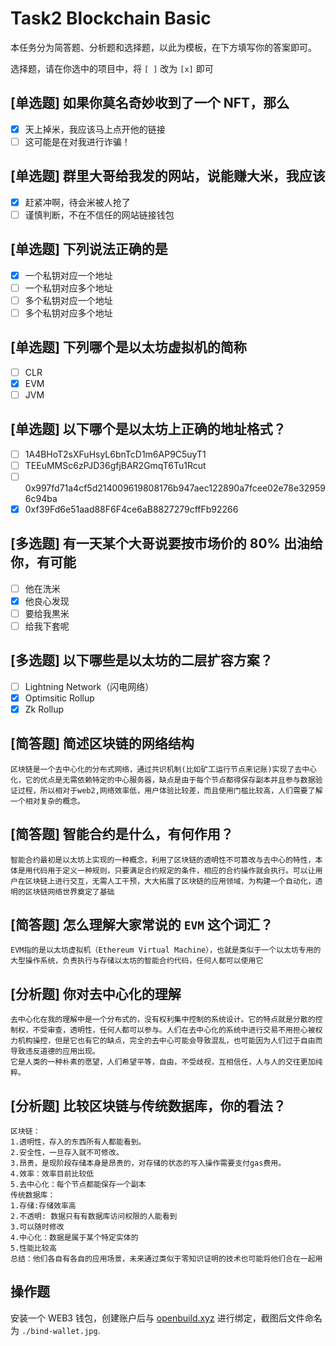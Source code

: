 # Task2 Blockchain Basic

本任务分为简答题、分析题和选择题，以此为模板，在下方填写你的答案即可。

选择题，请在你选中的项目中，将 `[ ]` 改为 `[x]` 即可

## [单选题] 如果你莫名奇妙收到了一个 NFT，那么

- [x] 天上掉米，我应该马上点开他的链接
- [ ] 这可能是在对我进行诈骗！

## [单选题] 群里大哥给我发的网站，说能赚大米，我应该

- [x] 赶紧冲啊，待会米被人抢了
- [ ] 谨慎判断，不在不信任的网站链接钱包

## [单选题] 下列说法正确的是

- [x] 一个私钥对应一个地址
- [ ] 一个私钥对应多个地址
- [ ] 多个私钥对应一个地址
- [ ] 多个私钥对应多个地址

## [单选题] 下列哪个是以太坊虚拟机的简称

- [ ] CLR
- [x] EVM
- [ ] JVM

## [单选题] 以下哪个是以太坊上正确的地址格式？

- [ ] 1A4BHoT2sXFuHsyL6bnTcD1m6AP9C5uyT1
- [ ] TEEuMMSc6zPJD36gfjBAR2GmqT6Tu1Rcut
- [ ] 0x997fd71a4cf5d214009619808176b947aec122890a7fcee02e78e329596c94ba
- [x] 0xf39Fd6e51aad88F6F4ce6aB8827279cffFb92266

## [多选题] 有一天某个大哥说要按市场价的 80% 出油给你，有可能

- [ ] 他在洗米
- [x] 他良心发现
- [ ] 要给我黒米
- [ ] 给我下套呢

## [多选题] 以下哪些是以太坊的二层扩容方案？

- [ ] Lightning Network（闪电网络）
- [x] Optimsitic Rollup
- [x] Zk Rollup

## [简答题] 简述区块链的网络结构

```
区块链是一个去中心化的分布式网络，通过共识机制(比如矿工运行节点来记账)实现了去中心化，它的优点是无需依赖特定的中心服务器，缺点是由于每个节点都得保存副本并且参与数据验证过程，所以相对于web2,网络效率低，用户体验比较差，而且使用门槛比较高，人们需要了解一个相对复杂的概念。
```

## [简答题] 智能合约是什么，有何作用？

```
智能合约最初是以太坊上实现的一种概念，利用了区块链的透明性不可篡改与去中心的特性，本体是用代码用于定义一种规则，只要满足合约规定的条件，相应的合约操作就会执行。可以让用户在区块链上进行交互，无需人工干预，大大拓展了区块链的应用领域，为构建一个自动化，透明的区块链网络世界奠定了基础
```

## [简答题] 怎么理解大家常说的 `EVM` 这个词汇？

```
EVM指的是以太坊虚拟机（Ethereum Virtual Machine），也就是类似于一个以太坊专用的大型操作系统，负责执行与存储以太坊的智能合约代码，任何人都可以使用它
```

## [分析题] 你对去中心化的理解

```
去中心化在我的理解中是一个分布式的，没有权利集中控制的系统设计。它的特点就是分散的控制权，不受审查，透明性，任何人都可以参与。人们在去中心化的系统中进行交易不用担心被权力机构操控，但是它也有它的缺点，完全的去中心可能会导致混乱，也可能因为人们过于自由而导致违反道德的应用出现。
它是人类的一种朴素的愿望，人们希望平等，自由，不受歧视，互相信任，人与人的交往更加纯粹。
```

## [分析题] 比较区块链与传统数据库，你的看法？

```
区块链：
1.透明性，存入的东西所有人都能看到。
2.安全性，一旦存入就不可修改。
3.昂贵，是现阶段存储本身是昂贵的，对存储的状态的写入操作需要支付gas费用。
4.效率：效率目前比较低
5.去中心化：每个节点都能保存一个副本
传统数据库：
1.存储:存储效率高
2.不透明: 数据只有有数据库访问权限的人能看到
3.可以随时修改
4.中心化：数据是属于某个特定实体的
5.性能比较高
总结：他们各自有各自的应用场景，未来通过类似于零知识证明的技术也可能将他们合在一起用
```

## 操作题

安装一个 WEB3 钱包，创建账户后与 [openbuild.xyz](https://openbuild.xyz/profile) 进行绑定，截图后文件命名为 `./bind-wallet.jpg`.
